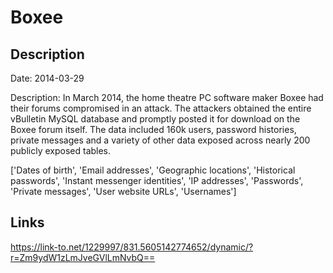 # Boxee

## Description

Date: 2014-03-29

Description:
In March 2014, the home theatre PC software maker Boxee had their forums compromised in an attack. The attackers obtained the entire vBulletin MySQL database and promptly posted it for download on the Boxee forum itself. The data included 160k users, password histories, private messages and a variety of other data exposed across nearly 200 publicly exposed tables.


['Dates of birth', 'Email addresses', 'Geographic locations', 'Historical passwords', 'Instant messenger identities', 'IP addresses', 'Passwords', 'Private messages', 'User website URLs', 'Usernames']

## Links

https://link-to.net/1229997/831.5605142774652/dynamic/?r=Zm9ydW1zLmJveGVlLmNvbQ==